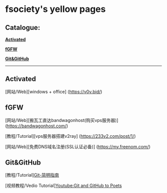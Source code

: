 # fsociety's yellow pages

## Catalogue:

__[Activated](#Activated)__

__[fGFW](#fGFW)__

__[Git&GitHub](#Git&GitHub)__

__________

## Activated

[网站/Web][windows + office] (https://v0v.bid/)

## fGFW

[网站/Web][搬瓦工直达bandwagonhost(购买vps服务器)] (https://bandwagonhost.com/)

[教程/Tutorial][vps服务器搭建v2ray] (https://233v2.com/post/1/)

[网站/Web][免费DNS域名注册(SSL认证必备)] (https://my.freenom.com/)

## Git&GitHub

[教程/Tutorial][Git-简明指南](http://rogerdudler.github.io/git-guide/index.zh.html)

[视频教程/Vedio Tutorial][Youtube:Git and GitHub to Poets](https://www.youtube.com/playlist?list=PLRqwX-V7Uu6ZF9C0YMKuns9sLDzK6zoiV)
